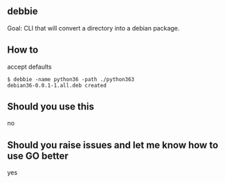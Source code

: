 debbie
--------

Goal: CLI that will convert a directory into a debian package.

How to
--------

accept defaults

```shell
$ debbie -name python36 -path ./python363
debian36-0.0.1-1.all.deb created
```

Should you use this
-----------------------

no

Should you raise issues and let me know how to use GO better
-------------------------------

yes
